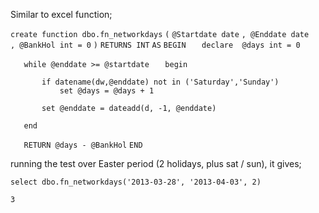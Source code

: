 Similar to excel function;

`create function dbo.fn_networkdays`
`(`
`@Startdate date`
`, @Enddate date`
`, @BankHol int = 0`
`)`
`RETURNS INT`
`AS`
`BEGIN`
`   declare  @days int = 0`

`   while @enddate >= @startdate`
`   begin`

`       if datename(dw,@enddate) not in ('Saturday','Sunday')`
`           set @days = @days + 1`

`       set @enddate = dateadd(d, -1, @enddate)`

`   end`

`   RETURN @days - @BankHol`
`END`

running the test over Easter period (2 holidays, plus sat / sun), it
gives;

`select dbo.fn_networkdays('2013-03-28', '2013-04-03', 2)`

`3`